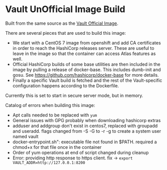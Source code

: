 # Vault UnOfficial Image Build

Built from the same source as the [Vault Official Image](https://hub.docker.com/_/vault/).

There are several pieces that are used to build this image:

* We start with a CentOS 7 image from openshift  and add CA certificates in order to reach
  the HashiCorp releases server. These are useful to leave in the image so that
  the container can access Atlas features as well.
* Official HashiCorp builds of some base utilities are then included in the
  image by pulling a release of docker-base. This includes dumb-init and gosu.
  See https://github.com/hashicorp/docker-base for more details.
* Finally a specific Vault build is fetched and the rest of the Vault-specific
  configuration happens according to the Dockerfile.

Currently this is set to start in secure server mode, but in memory.

Catalog of errors when building this image:
* Apt calls needed to be replaced with ```yum```
* General issues with GPG probably when downloading hashicorp extras
* adduser and addgroup don't exist in centos7, replaced with groupadd and useradd. flags changed from -S -G to -r -g to create a system user named vault
* docker-entrypoint.sh": executable file not found in $PATH. required a chmod+x for that file once in the container
* Order of yum operations at end of script changed during cleanup
* Error: providing http response to https client. fix -> `export VAULT_ADDR=http://127.0.0.1:8200`
